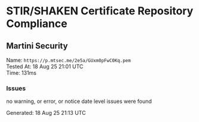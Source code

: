 # STIR/SHAKEN Certificate Repository Compliance

## Martini Security

Name: `https://p.mtsec.me/2e5a/GUxm0pFwC0Kq.pem`\
Tested At: 18 Aug 25 21:01 UTC\
Time: 131ms

### Issues

no warning, or error, or notice date level issues were found

Generated: 18 Aug 25 21:13 UTC